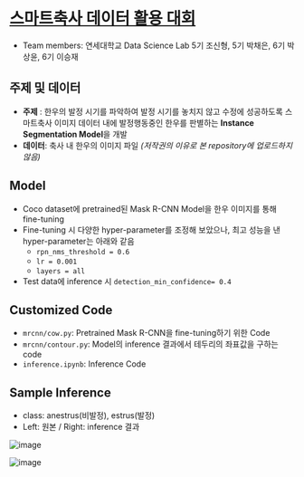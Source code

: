 # [스마트축사 데이터 활용 대회](http://aifactory.space/competition/detail/1952)
- Team members: 연세대학교 Data Science Lab 5기 조신형, 5기 박채은, 6기 박상윤, 6기 이승재

## 주제 및 데이터
- **주제** : 한우의 발정 시기를 파악하여 발정 시기를 놓치지 않고 수정에 성공하도록 스마트축사 이미지 데이터 내에 발정행동중인 한우를 판별하는 **Instance Segmentation Model**을 개발
- **데이터**: 축사 내 한우의 이미지 파일 *(저작권의 이유로 본 repository에 업로드하지 않음)*

## Model 
- Coco dataset에 pretrained된 Mask R-CNN Model을 한우 이미지를 통해 fine-tuning
- Fine-tuning 시 다양한 hyper-parameter를 조정해 보았으나, 최고 성능을 낸 hyper-parameter는 아래와 같음
    - ```rpn_nms_threshold = 0.6```
    - ```lr = 0.001```
    - ```layers = all```
- Test data에 inference 시 ```detection_min_confidence= 0.4```

## Customized Code
- ```mrcnn/cow.py```: Pretrained Mask R-CNN을 fine-tuning하기 위한 Code
- ```mrcnn/contour.py```: Model의 inference 결과에서 테두리의 좌표값을 구하는 code
- ```inference.ipynb```: Inference Code

## Sample Inference
- class: anestrus(비발정), estrus(발정)
- Left: 원본 / Right: inference 결과

![image](https://user-images.githubusercontent.com/71592336/150928278-e90f4a28-89ac-4e6a-9006-737cde1433da.png)

![image](https://user-images.githubusercontent.com/71592336/150928852-f231b13f-c582-4a4d-a01c-c3ea99d370d1.png)
